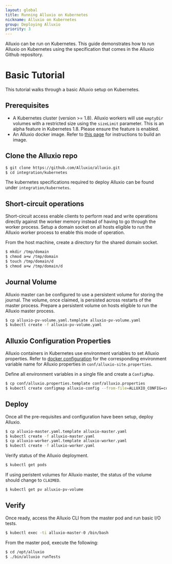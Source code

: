 ```yaml
---
layout: global
title: Running Alluxio on Kubernetes
nickname: Alluxio on Kubernetes
group: Deploying Alluxio
priority: 3
---
```


Alluxio can be run on Kubernetes. This guide demonstrates how to run Alluxio
on Kubernetes using the specification that comes in the Alluxio Github repository.

# Basic Tutorial

This tutorial walks through a basic Alluxio setup on Kubernetes.

## Prerequisites

- A Kubernetes cluster (version >= 1.8). Alluxio workers will use `emptyDir` volumes with a 
restricted size using the `sizeLimit` parameter. This is an alpha feature in Kubernetes 1.8.
Please ensure the feature is enabled.
- An Alluxio docker image. Refer to [this page](Running-Alluxio-On-Docker.html) for instructions
to build an image.

## Clone the Alluxio repo

```bash
$ git clone https://github.com/Alluxio/alluxio.git
$ cd integration/kubernetes
```

The kubernetes specifications required to deploy Alluxio can be found under `integration/kubernetes`.

## Short-circuit operations

Short-circuit access enable clients to perform read and write operations directly against the 
worker memory instead of having to go through the worker process. Setup a domain socket on all hosts
eligible to run the Alluxio worker process to enable this mode of operation.

From the host machine, create a directory for the shared domain socket.
```bash
$ mkdir /tmp/domain
$ chmod a+w /tmp/domain
$ touch /tmp/domain/d
$ chmod a+w /tmp/domain/d
```

## Journal Volume

Alluxio master can be configured to use a persistent volume for storing the journal. The volume,
once claimed, is persisted across restarts of the master process. Prepare a persistent volume on 
hosts eligible to run the Alluxio master process.

```bash
$ cp alluxio-pv-volume.yaml.template alluxio-pv-volume.yaml
$ kubectl create -f alluxio-pv-volume.yaml
```

## Alluxio Configuration Properties
Alluxio containers in Kubernetes use environment variables to set Alluxio properties. Refer to 
[docker configuration](Running-Alluxio-On-Docker.html) for the corresponding environment variable
name for Alluxio properties in `conf/alluxio-site.properties`.

Define all  environment variables in a single file and create a `ConfigMap`.
```bash
$ cp conf/alluxio.properties.template conf/alluxio.properties
$ kubectl create configmap alluxio-config --from-file=ALLUXIO_CONFIG=conf/alluxio.properties
```

## Deploy

Once all the pre-requisites and configuration have been setup, deploy Alluxio.
```bash
$ cp alluxio-master.yaml.template alluxio-master.yaml
$ kubectl create -f alluxio-master.yaml
$ cp alluxio-worker.yaml.template alluxio-worker.yaml
$ kubectl create -f alluxio-worker.yaml
```

Verify status of the Alluxio deployment.
```bash
$ kubectl get pods
```

If using peristent volumes for Alluxio master, the status of the volume should change to `CLAIMED`.
```bash
$ kubectl get pv alluxio-pv-volume
```

## Verify

Once ready, access the Alluxio CLI from the master pod and run basic I/O tests.
```bash
$ kubectl exec -ti alluxio-master-0 /bin/bash
```

From the master pod, execute the following:
```bash
$ cd /opt/alluxio
$ ./bin/alluxio runTests
```
